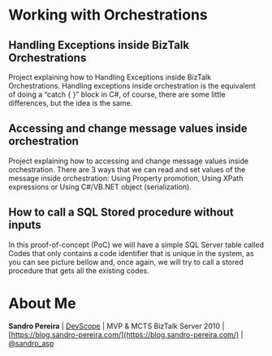# Working with Orchestrations
## Handling Exceptions inside BizTalk Orchestrations
Project explaining how to Handling Exceptions inside BizTalk Orchestrations. Handling exceptions inside orchestration is the equivalent of doing a “catch { }” block in C#, of course, there are some little differences, but the idea is the same.

## Accessing and change message values inside orchestration
Project explaining how to accessing and change message values inside orchestration. There are 3 ways that we can read and set values of the message inside orchestration: Using Property promotion, Using XPath expressions or Using C#/VB.NET object (serialization).

## How to call a SQL Stored procedure without inputs
In this proof-of-concept (PoC) we will have a simple SQL Server table called Codes that only contains a code identifier that is unique in the system, as you can see picture bellow and, once again, we will try to call a stored procedure that gets all the existing codes.

# About Me
**Sandro Pereira** | [DevScope](http://www.devscope.net/) | MVP & MCTS BizTalk Server 2010 | [https://blog.sandro-pereira.com/](https://blog.sandro-pereira.com/) | [@sandro_asp](https://twitter.com/sandro_asp)

